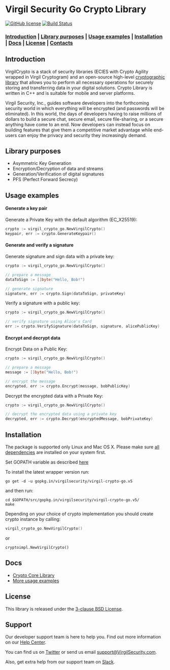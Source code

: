 # Virgil Security Go Crypto Library
[![GitHub license](https://img.shields.io/badge/license-BSD%203--Clause-blue.svg)](https://github.com/VirgilSecurity/virgil/blob/master/LICENSE)
[![Build Status](https://travis-ci.org/VirgilSecurity/virgil-crypto-go.png?branch=v5)](https://travis-ci.org/VirgilSecurity/virgil-crypto-go)

### [Introduction](#introduction) | [Library purposes](#library-purposes) | [Usage examples](#usage-examples) | [Installation](#installation) | [Docs](#docs) | [License](#license) | [Contacts](#support)

## Introduction
VirgilCrypto is a stack of security libraries (ECIES with Crypto Agility wrapped in Virgil Cryptogram) and an open-source high-level [cryptographic library](https://github.com/VirgilSecurity/virgil-crypto) that allows you to perform all necessary operations for securely storing and transferring data in your digital solutions. Crypto Library is written in C++ and is suitable for mobile and server platforms.

Virgil Security, Inc., guides software developers into the forthcoming security world in which everything will be encrypted (and passwords will be eliminated). In this world, the days of developers having to raise millions of dollars to build a secure chat, secure email, secure file-sharing, or a secure anything have come to an end. Now developers can instead focus on building features that give them a competitive market advantage while end-users can enjoy the privacy and security they increasingly demand.

## Library purposes
* Asymmetric Key Generation
* Encryption/Decryption of data and streams
* Generation/Verification of digital signatures
* PFS (Perfect Forward Secrecy)

## Usage examples

#### Generate a key pair

Generate a Private Key with the default algorithm (EC_X25519):
```go
crypto := virgil_crypto_go.NewVirgilCrypto()
keypair, err := crypto.GenerateKeypair()

```

#### Generate and verify a signature

Generate signature and sign data with a private key:
```go
crypto := virgil_crypto_go.NewVirgilCrypto()

// prepare a message
dataToSign := []byte("Hello, Bob!")

// generate signature
signature, err := crypto.Sign(dataToSign, privateKey)
```

Verify a signature with a public key:
```go
crypto := virgil_crypto_go.NewVirgilCrypto()

// verify signature using Alice's Card
err := crypto.VerifySignature(dataToSign, signature, alicePublicKey)

```
#### Encrypt and decrypt data

Encrypt Data on a Public Key:

```go
crypto := virgil_crypto_go.NewVirgilCrypto()

// prepare a message
message := []byte("Hello, Bob!")

// encrypt the message
encrypted, err := crypto.Encrypt(message, bobPublicKey)

```

Decrypt the encrypted data with a Private Key:

```go
crypto := virgil_crypto_go.NewVirgilCrypto()

// decrypt the encrypted data using a private key
decrypted, err := crypto.Decrypt(encryptedMessage, bobPrivateKey)
```

## Installation

The package is supported only Linux and Mac OS X. Please make sure [all dependencies](https://github.com/VirgilSecurity/virgil-crypto#build-prerequisites) are installed on your system first.

Set GOPATH variable as described [here](https://github.com/golang/go/wiki/SettingGOPATH)

To install the latest wrapper version run:
```
go get -d -u gopkg.in/virgilsecurity/virgil-crypto-go.v5
```
and then run:
```
cd $GOPATH/src/gopkg.in/virgilsecurity/virgil-crypto-go.v5/
make
```
Depending on your choice of crypto implementation you should create crypto instance by calling:

```go
virgil_crypto_go.NewVirgilCrypto()
```
or

```
cryptoimpl.NewVirgilCrypto()
```

## Docs
- [Crypto Core Library](https://github.com/VirgilSecurity/virgil-crypto)
- [More usage examples](https://developer.virgilsecurity.com/docs/how-to#cryptography)

## License

This library is released under the [3-clause BSD License](LICENSE.md).

## Support
Our developer support team is here to help you. Find out more information on our [Help Center](https://help.virgilsecurity.com/).

You can find us on [Twitter](https://twitter.com/VirgilSecurity) or send us email support@VirgilSecurity.com.

Also, get extra help from our support team on [Slack](https://virgilsecurity.com/join-community).
